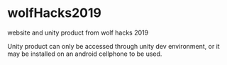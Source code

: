 # wolfHacks2019
website and unity product from wolf hacks 2019

Unity product can only be accessed through unity dev environment, or it may be installed on an android cellphone to be used.
